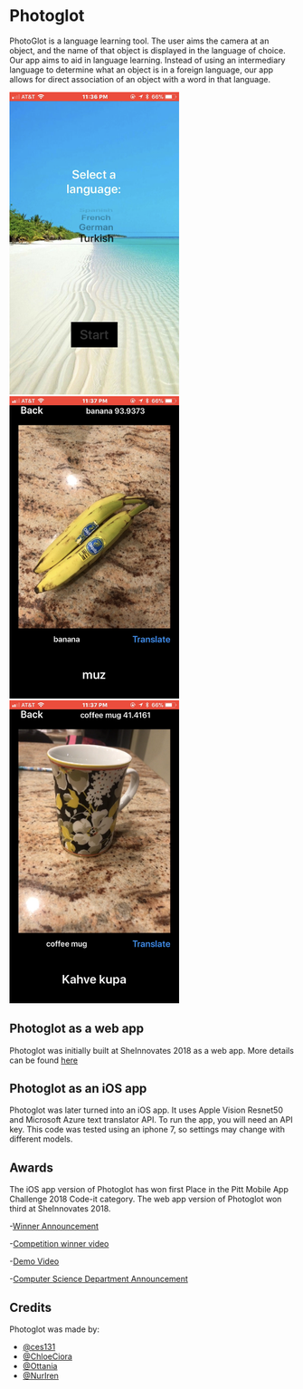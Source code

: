 # Photoglot

PhotoGlot is a language learning tool. The user aims the camera at an object, and the name of that object is displayed in the language of choice. Our app aims to aid in language learning. Instead of using an intermediary language to determine what an object is in a foreign language, our app allows for direct association of an object with a word in that language.

<p float="left">
  <img src="/IMG_4278-1.PNG" width="300" />
  <img src="/IMG_4282.PNG" width="300" /> 
  <img src="/IMG_4283.PNG" width="300" />
</p>


## Photoglot as a web app

Photoglot was initially built at SheInnovates 2018 as a web app. More details can be found [here](https://github.com/ChloeCiora/sheInnovates18) 

## Photoglot as an iOS app

Photoglot was later turned into an iOS app. It uses Apple Vision Resnet50 and Microsoft Azure text translator API. To run the app, you will need an API key. This code was tested using an iphone 7, so settings may change with different models.


## Awards

The iOS app version of Photoglot has won first Place in the Pitt Mobile App Challenge 2018 Code-it category. The web app version of Photoglot won third at SheInnovates 2018.


-[Winner Announcement](http://technology.pitt.edu/software/2018-pitt-mobile-app-challenge-winners)

-[Competition winner video](https://youtu.be/Erp6U6nCg4s) 

-[Demo Video](https://pitt.app.box.com/s/ykl5pwvp35kwkv0t23avlxugx2ib1ync)

-[Computer Science Department Announcement](https://cs.pitt.edu/news/cs-women-win-pitt-mobile-app-challenge/)


## Credits

Photoglot was made by: 
- [@ces131](https://github.com/ces131)
- [@ChloeCiora](https://github.com/ChloeCiora)
- [@Ottania](https://github.com/ottania)
- [@NurIren](https://github.com/NurIren)


